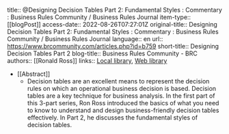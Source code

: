 title:: @Designing Decision Tables Part 2: Fundamental Styles : Commentary : Business Rules Community / Business Rules Journal
item-type:: [[blogPost]]
access-date:: 2022-08-26T07:27:01Z
original-title:: Designing Decision Tables Part 2: Fundamental Styles : Commentary : Business Rules Community / Business Rules Journal
language:: en
url:: https://www.brcommunity.com/articles.php?id=b759
short-title:: Designing Decision Tables Part 2
blog-title:: Business Rules Community - BRC
authors:: [[Ronald Ross]]
links:: [Local library](zotero://select/library/items/2JRHXGT8), [Web library](https://www.zotero.org/users/6520516/items/2JRHXGT8)

- [[Abstract]]
	- Decision tables are an excellent means to represent the decision rules on which an operational business decision is based. Decision tables are a key technique for business analysis. In the first part of this 3-part series, Ron Ross introduced the basics of what you need to know to understand and design business-friendly decision tables effectively. In Part 2, he discusses the fundamental styles of decision tables.